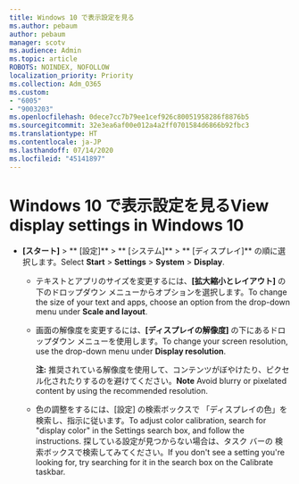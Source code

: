 ```yaml
---
title: Windows 10 で表示設定を見る
ms.author: pebaum
author: pebaum
manager: scotv
ms.audience: Admin
ms.topic: article
ROBOTS: NOINDEX, NOFOLLOW
localization_priority: Priority
ms.collection: Adm_O365
ms.custom:
- "6005"
- "9003203"
ms.openlocfilehash: 0dece7cc7b79ee1cef926c80051958286f8876b5
ms.sourcegitcommit: 32e3ea6af00e012a4a2ff0701584d6866b92fbc3
ms.translationtype: HT
ms.contentlocale: ja-JP
ms.lasthandoff: 07/14/2020
ms.locfileid: "45141897"
---
```

# <a name="view-display-settings-in-windows-10"></a><span data-ttu-id="fb787-102">Windows 10 で表示設定を見る</span><span class="sxs-lookup"><span data-stu-id="fb787-102">View display settings in Windows 10</span></span>

- <span data-ttu-id="fb787-103">**[スタート]**  > \*\* [設定]\*\*  > \*\* [システム]\*\* > \*\* [ディスプレイ]\*\* の順に選択します。</span><span class="sxs-lookup"><span data-stu-id="fb787-103">Select **Start**  > **Settings**  > **System** > **Display**.</span></span>
    -  <span data-ttu-id="fb787-104">テキストとアプリのサイズを変更するには、**[拡大縮小とレイアウト]** の下のドロップダウン メニューからオプションを選択します。</span><span class="sxs-lookup"><span data-stu-id="fb787-104">To change the size of your text and apps, choose an option from the drop-down menu under  **Scale and layout**.</span></span>
    - <span data-ttu-id="fb787-105">画面の解像度を変更するには、**[ディスプレイの解像度]** の下にあるドロップダウン メニューを使用します。</span><span class="sxs-lookup"><span data-stu-id="fb787-105">To change your screen resolution, use the drop-down menu under **Display resolution**.</span></span>
     
      <span data-ttu-id="fb787-106">**注:** 推奨されている解像度を使用して、コンテンツがぼやけたり、ピクセル化されたりするのを避けてください。</span><span class="sxs-lookup"><span data-stu-id="fb787-106">**Note** Avoid blurry or pixelated content by using the recommended resolution.</span></span>
    - <span data-ttu-id="fb787-107">色の調整をするには、[設定] の検索ボックスで 「ディスプレイの色」を検索し、指示に従います。</span><span class="sxs-lookup"><span data-stu-id="fb787-107">To adjust color calibration, search for "display color" in the Settings search box, and follow the instructions.</span></span> <span data-ttu-id="fb787-108">探している設定が見つからない場合は、タスク バーの 検索ボックスで検索してみてください。</span><span class="sxs-lookup"><span data-stu-id="fb787-108">If you don't see a setting you're looking for, try searching for it in the search box on the Calibrate taskbar.</span></span>